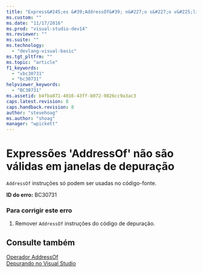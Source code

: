 ```yaml
---
title: "Express&#245;es &#39;AddressOf&#39; n&#227;o s&#227;o v&#225;lidas em janelas de depura&#231;&#227;o | Microsoft Docs"
ms.custom: ""
ms.date: "11/17/2016"
ms.prod: "visual-studio-dev14"
ms.reviewer: ""
ms.suite: ""
ms.technology: 
  - "devlang-visual-basic"
ms.tgt_pltfrm: ""
ms.topic: "article"
f1_keywords: 
  - "vbc30731"
  - "bc30731"
helpviewer_keywords: 
  - "BC30731"
ms.assetid: b4fba871-4016-43ff-b072-9826cc9a3ac3
caps.latest.revision: 8
caps.handback.revision: 8
author: "stevehoag"
ms.author: "shoag"
manager: "wpickett"
---
```

# Express&#245;es &#39;AddressOf&#39; n&#227;o s&#227;o v&#225;lidas em janelas de depura&#231;&#227;o
`AddressOf` instruções só podem ser usadas no código\-fonte.  
  
 **ID do erro:** BC30731  
  
### Para corrigir este erro  
  
1.  Remover `AddressOf` instruções do código de depuração.  
  
## Consulte também  
 [Operador AddressOf](../../visual-basic/language-reference/operators/addressof-operator.md)   
 [Depurando no Visual Studio](/visual-studio/debugger/debugging-in-visual-studio)